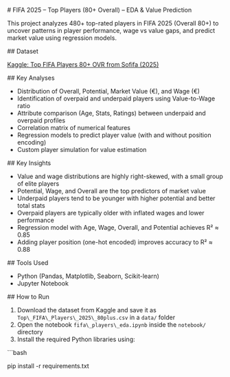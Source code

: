 ﻿\# FIFA 2025 – Top Players (80+ Overall) – EDA & Value Prediction

This project analyzes 480+ top-rated players in FIFA 2025 (Overall 80+) to uncover patterns in player performance, wage vs value gaps, and predict market value using regression models.

\## Dataset

[Kaggle: Top FIFA Players 80+ OVR from Sofifa (2025)](https://www.kaggle.com/datasets/kshitijsingh2k4/top-fifa-players-80-ovr-from-sofifa-with-value)

\## Key Analyses

- Distribution of Overall, Potential, Market Value (€), and Wage (€)
- Identification of overpaid and underpaid players using Value-to-Wage ratio
- Attribute comparison (Age, Stats, Ratings) between underpaid and overpaid profiles
- Correlation matrix of numerical features
- Regression models to predict player value (with and without position encoding)
- Custom player simulation for value estimation

\## Key Insights

- Value and wage distributions are highly right-skewed, with a small group of elite players
- Potential, Wage, and Overall are the top predictors of market value
- Underpaid players tend to be younger with higher potential and better total stats
- Overpaid players are typically older with inflated wages and lower performance
- Regression model with Age, Wage, Overall, and Potential achieves R² ≈ 0.85
- Adding player position (one-hot encoded) improves accuracy to R² ≈ 0.88

\## Tools Used

- Python (Pandas, Matplotlib, Seaborn, Scikit-learn)
- Jupyter Notebook

\## How to Run

1. Download the dataset from Kaggle and save it as `Top\_FIFA\_Players\_2025\_80plus.csv` in a `data/` folder
1. Open the notebook `fifa\_players\_eda.ipynb` inside the `notebook/` directory
1. Install the required Python libraries using:

\```bash

pip install -r requirements.txt

